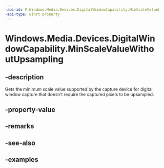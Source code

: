```yaml
---
-api-id: P:Windows.Media.Devices.DigitalWindowCapability.MinScaleValueWithoutUpsampling
-api-type: winrt property
---
```


# Windows.Media.Devices.DigitalWindowCapability.MinScaleValueWithoutUpsampling

<!--
public double MinScaleValueWithoutUpsampling { get; }
-->


## -description

Gets the minimum scale value supported by the capture device for digital window capture that doesn't require the captured pixels to be upsampled.

## -property-value

## -remarks

## -see-also

## -examples


